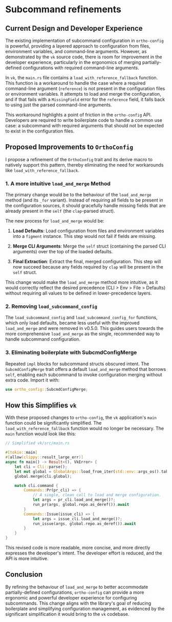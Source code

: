 # Subcommand refinements

## Current Design and Developer Experience

The existing implementation of subcommand configuration in `ortho-config` is
powerful, providing a layered approach to configuration from files, environment
variables, and command-line arguments. However, as demonstrated by the `vk`
source code, there is room for improvement in the developer experience,
particularly in the ergonomics of merging partially-defined configurations with
required command-line arguments.

In `vk`, the `main.rs` file contains a `load_with_reference_fallback` function.
This function is a workaround to handle the case where a required command-line
argument (`reference`) is not present in the configuration files or environment
variables. It attempts to load and merge the configuration, and if that fails
with a `MissingField` error for the `reference` field, it falls back to using
just the parsed command-line arguments.

This workaround highlights a point of friction in the `ortho-config` API.
Developers are required to write boilerplate code to handle a common use case:
a subcommand with required arguments that should not be expected to exist in
the configuration files.

## Proposed Improvements to `OrthoConfig`

I propose a refinement of the `OrthoConfig` trait and its derive macro to
natively support this pattern, thereby eliminating the need for workarounds
like `load_with_reference_fallback`.

### 1. A more intuitive `load_and_merge` Method

The primary change would be to the behaviour of the `load_and_merge` method
(and its `_for` variant). Instead of requiring all fields to be present in the
configuration sources, it should gracefully handle missing fields that are
already present in the `self` (the `clap`-parsed struct).

The new process for `load_and_merge` would be:

1. **Load Defaults**: Load configuration from files and environment variables
   into a `figment` instance. This step would not fail if fields are missing.

2. **Merge CLI Arguments**: Merge the `self` struct (containing the parsed CLI
   arguments) over the top of the loaded defaults.

3. **Final Extraction**: Extract the final, merged configuration. This step
   will now succeed because any fields required by `clap` will be present in
   the `self` struct.

This change would make the `load_and_merge` method more intuitive, as it would
correctly reflect the desired precedence (CLI &gt; Env &gt; File &gt; Defaults)
without requiring all values to be defined in lower-precedence layers.

### 2. Removing `load_subcommand_config`

The `load_subcommand_config` and `load_subcommand_config_for` functions, which
only load defaults, became less useful with the improved `load_and_merge` and
were removed in v0.5.0. This guides users towards the more comprehensive
`load_and_merge` as the single, recommended way to handle subcommand
configuration.

### 3. Eliminating boilerplate with SubcmdConfigMerge

Repeated `impl` blocks for subcommand structs obscured intent. The
`SubcmdConfigMerge` trait offers a default `load_and_merge` method that borrows
`self`, enabling each subcommand to invoke configuration merging without extra
code. Import it with:

```rust
use ortho_config::SubcmdConfigMerge;
```

## How this Simplifies `vk`

With these proposed changes to `ortho-config`, the `vk` application's `main`
function could be significantly simplified. The `load_with_reference_fallback`
function would no longer be necessary. The `main` function would look like this:

```rust
// Simplified vk/src/main.rs

#[tokio::main]
#[allow(clippy::result_large_err)]
async fn main() -> Result<(), VkError> {
    let cli = Cli::parse();
    let mut global = GlobalArgs::load_from_iter(std::env::args_os().take(1))?;
    global.merge(cli.global);

    match cli.command {
        Commands::Pr(pr_cli) => {
            // A single, clean call to load and merge configuration.
            let args = pr_cli.load_and_merge()?;
            run_pr(args, global.repo.as_deref()).await
        }
        Commands::Issue(issue_cli) => {
            let args = issue_cli.load_and_merge()?;
            run_issue(args, global.repo.as_deref()).await
        }
    }
}
```

This revised code is more readable, more concise, and more directly expresses
the developer's intent. The developer effort is reduced, and the API is more
intuitive.

## Conclusion

By refining the behaviour of `load_and_merge` to better accommodate
partially-defined configurations, `ortho-config` can provide a more ergonomic
and powerful developer experience for configuring subcommands. This change
aligns with the library's goal of reducing boilerplate and simplifying
configuration management, as evidenced by the significant simplification it
would bring to the `vk` codebase.
